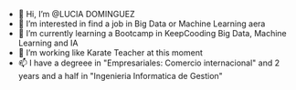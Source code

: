 - 👋 Hi, I’m @LUCIA DOMINGUEZ
- 👀 I’m interested in find a job in Big Data or Machine Learning aera
- 🌱 I’m currently learning a Bootcamp in KeepCooding Big Data, Machine Learning and IA
- 💞️ I’m working like Karate Teacher at this moment
- 📫 I have a degreee in "Empresariales: Comercio internacional" and 2 years and a half in "Ingenieria Informatica de Gestion"

